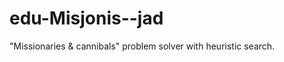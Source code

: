 edu-Misjonis--jad
=================

"Missionaries &amp; cannibals" problem solver with heuristic search.
